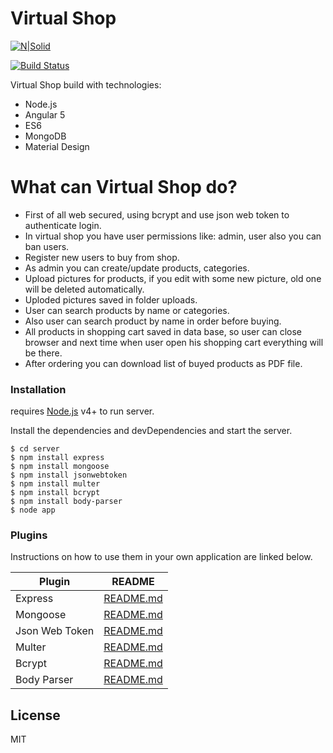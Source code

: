 <h1><a id="Virtual_Shop_0"></a>Virtual Shop</h1>
<p><a href="https://nodesource.com/products/nsolid"><img src="https://cldup.com/dTxpPi9lDf.thumb.png" alt="N|Solid"></a></p>
<p><a href="https://github.com/alex-garmash/VirtualShop"><img src="https://travis-ci.org/joemccann/dillinger.svg?branch=master" alt="Build Status"></a></p>
<p>Virtual Shop build with technologies:</p>
<ul>
<li>Node.js</li>
<li>Angular 5</li>
<li>ES6</li>
<li>MongoDB</li>
<li>Material Design</li>
</ul>
<h1><a id="What_can_Virtual_Shop_do_14"></a>What can Virtual Shop do?</h1>
<ul>
<li>First of all web secured, using bcrypt and use json web token to authenticate login.</li>
<li>In virtual shop you have user permissions like: admin, user also you can ban users.</li>
<li>Register new users to buy from shop.</li>
<li>As admin you can create/update products, categories.</li>
<li>Upload pictures for products, if you edit with some new picture, old one will be deleted automatically.</li>
<li>Uploded pictures saved in folder uploads.</li>
<li>User can search products by name or categories.</li>
<li>Also user can search product by name in order before buying.</li>
<li>All products in shopping cart saved in data base, so user can close browser and next time when user open his shopping cart everything will be there.</li>
<li>After ordering you can download list of buyed products as PDF file.</li>
</ul>
<h3><a id="Installation_28"></a>Installation</h3>
<p>requires <a href="https://nodejs.org/">Node.js</a> v4+ to run server.</p>
<p>Install the dependencies and devDependencies and start the server.</p>
<pre><code class="language-sh">$ <span class="hljs-built_in">cd</span> server
$ npm install express
$ npm install mongoose
$ npm install jsonwebtoken
$ npm install multer
$ npm install bcrypt
$ npm install body-parser
$ node app
</code></pre>
<h3><a id="Plugins_45"></a>Plugins</h3>
<p>Instructions on how to use them in your own application are linked below.</p>
<table class="table table-striped table-bordered">
<thead>
<tr>
<th>Plugin</th>
<th>README</th>
</tr>
</thead>
<tbody>
<tr>
<td>Express</td>
<td><a href="https://github.com/expressjs/express/blob/master/Readme.md">README.md</a></td>
</tr>
<tr>
<td>Mongoose</td>
<td><a href="https://github.com/Automattic/mongoose/blob/master/README.md">README.md</a></td>
</tr>
<tr>
<td>Json Web Token</td>
<td><a href="https://github.com/auth0/node-jsonwebtoken/blob/master/README.md">README.md</a></td>
</tr>
<tr>
<td>Multer</td>
<td><a href="https://github.com/expressjs/multer/blob/master/README.md">README.md</a></td>
</tr>
<tr>
<td>Bcrypt</td>
<td><a href="https://github.com/kelektiv/node.bcrypt.js/blob/master/README.md">README.md</a></td>
</tr>
<tr>
<td>Body Parser</td>
<td><a href="https://github.com/expressjs/body-parser/blob/master/README.md">README.md</a></td>
</tr>
</tbody>
</table>
<h2><a id="License_61"></a>License</h2>
<p>MIT</p>
